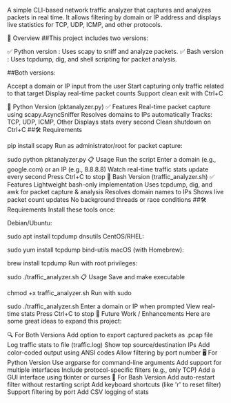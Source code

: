 A simple CLI-based network traffic analyzer that captures and analyzes packets in real time. It allows filtering by domain or IP address and displays live statistics for TCP, UDP, ICMP, and other protocols.

🧠 Overview
##This project includes two versions:

✅ Python version : Uses scapy to sniff and analyze packets.
✅ Bash version : Uses tcpdump, dig, and shell scripting for packet analysis.


##Both versions:

Accept a domain or IP input from the user
Start capturing only traffic related to that target
Display real-time packet counts
Support clean exit with Ctrl+C

🐍 Python Version (pktanalyzer.py)
✅ Features
Real-time packet capture using scapy.AsyncSniffer
Resolves domains to IPs automatically
Tracks: TCP, UDP, ICMP, Other
Displays stats every second
Clean shutdown on Ctrl+C
##🛠️ Requirements

pip install scapy
Run as administrator/root for packet capture: 

sudo python pktanalyzer.py
📋 Usage
Run the script
Enter a domain (e.g., google.com) or an IP (e.g., 8.8.8.8)
Watch real-time traffic stats update every second
Press Ctrl+C to stop
🐚 Bash Version (traffic_analyzer.sh)
✅ Features
Lightweight bash-only implementation
Uses tcpdump, dig, and awk for packet capture & analysis
Resolves domain names to IPs
Shows live packet count updates
No background threads or race conditions
##🛠️ Requirements
Install these tools once:

Debian/Ubuntu:

sudo apt install tcpdump dnsutils
CentOS/RHEL:

sudo yum install tcpdump bind-utils
macOS (with Homebrew):

brew install tcpdump
Run with root privileges: 


sudo ./traffic_analyzer.sh
📋 Usage
Save and make executable

chmod +x traffic_analyzer.sh
Run with sudo

sudo ./traffic_analyzer.sh
Enter a domain or IP when prompted
View real-time stats
Press Ctrl+C to stop
📌 Future Work / Enhancements
Here are some great ideas to expand this project:

🔍 For Both Versions
Add option to export captured packets as .pcap file
Log traffic stats to file (traffic.log)
Show top source/destination IPs
Add color-coded output using ANSI codes
Allow filtering by port number
🖥️ For Python Version
Use argparse for command-line arguments
Add support for multiple interfaces
Include protocol-specific filters (e.g., only TCP)
Add a GUI interface using tkinter or curses
🐚 For Bash Version
Add auto-restart filter without restarting script
Add keyboard shortcuts (like 'r' to reset filter)
Support filtering by port
Add CSV logging of stats
